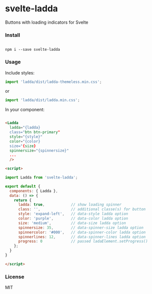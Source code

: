 # svelte-ladda

Buttons with loading indicators for Svelte

### Install
```

npm i --save svelte-ladda

```

### Usage

Include styles:

```javascript
import 'ladda/dist/ladda-themeless.min.css';
```
or

```javascript
import 'ladda/dist/ladda.min.css';
```

In your component:

```html

<Ladda
  ladda="{ladda}
  class="btn btn-primary"
  style="{style}" 
  color="{color}
  size="{size}
  spinnersize="{spinnersize}"
  ...
  />

<script>

import Ladda from 'svelte-ladda';

export default {
  components: { Ladda },
  data: () => {
    return {
      ladda: true,            // show loading spinner
      class: '',              // additional classe(s) for button
      style: 'expand-left',   // data-style ladda option
      color: 'purple',        // data-color ladda option
      size: 'medium',         // data-size ladda option
      spinnersize: 35,        // data-spinner-size ladda option
      spinnercolor: '#000',   // data-spinner-color ladda option
      spinnerlines: 12,       // data-spinner-lines ladda option
      progress: 0             // passed ladaElement.setProgress()
    };
  }
}

</script>

```

### License

MIT

